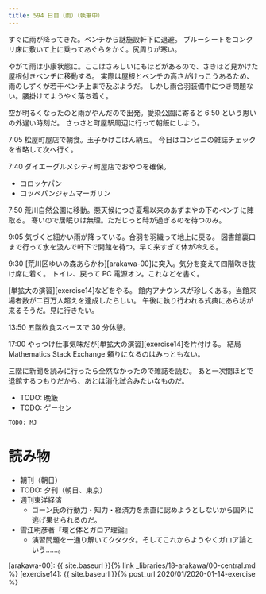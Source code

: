 ```yaml
---
title: 594 日目（雨）（執筆中）
---
```


すぐに雨が降ってきた。ベンチから謎施設軒下に退避。
ブルーシートをコンクリ床に敷いて上に乗ってあぐらをかく。尻周りが寒い。

やがて雨は小康状態に。ここはさみしいにもほどがあるので、さきほど見かけた屋根付きベンチに移動する。
実際は屋根とベンチの高さがけっこうあるため、雨のしずくが若干ベンチ上まで及ぶようだ。
しかし雨合羽装備中につき問題ない。腰掛けてようやく落ち着く。

空が明るくなったのと雨がやんだので出発。愛染公園に寄ると 6:50 という思いの外遅い時刻だ。
さっさと町屋駅周辺に行って朝飯にしよう。

7:05 松屋町屋店で朝食。玉子かけごはん納豆。
今日はコンビニの雑誌チェックを省略して次へ行く。

7:40 ダイエーグルメシティ町屋店でおやつを確保。
* コロッケパン
* コッペパンジャムマーガリン

7:50 荒川自然公園に移動。悪天候につき夏場以来のあずまやの下のベンチに陣取る。
寒いので居眠りは無理。ただじっと時が過ぎるのを待つのみ。

9:05 気づくと細かい雨が降っている。合羽を羽織って地上に戻る。
図書館裏口まで行って水を汲んで軒下で開館を待つ。早く来すぎて体が冷える。

9:30 [荒川区ゆいの森あらかわ][arakawa-00]に突入。気分を変えて四階吹き抜け席に着く。
トイレ、戻って PC 電源オン。これなどを書く。

[単拡大の演習][exercise14]などをやる。
館内アナウンスが珍しくある。当館来場者数が二百万人超えを達成したらしい。
午後に執り行われる式典にあら坊が来るそうだ。見に行きたい。

13:50 五階飲食スペースで 30 分休憩。

17:00 やっつけ仕事気味だが[単拡大の演習][exercise14]を片付ける。
結局 Mathematics Stack Exchange 頼りになるのはみっともない。

三階に新聞を読みに行ったら全然なかったので雑誌を読む。
あと一次間ほどで退館するつもりだから、あとは消化試合みたいなものだ。

* TODO: 晩飯
* TODO: ゲーセン

```text
TODO: MJ
```

# 読み物

* 朝刊（朝日）
* TODO: 夕刊（朝日、東京）
* 週刊東洋経済
  * ゴーン氏の行動力・知力・経済力を素直に認めようとしないから国外に逃げ果せられるのだ。
* 雪江明彦著『環と体とガロア理論』
  * 演習問題を一通り解いてクタクタ。そしてこれからようやくガロア論という……。

[arakawa-00]: {{ site.baseurl }}{% link _libraries/18-arakawa/00-central.md %}
[exercise14]: {{ site.baseurl }}{% post_url 2020/01/2020-01-14-exercise %}
